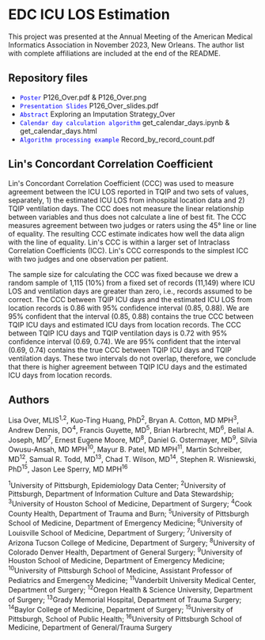 # EDC ICU LOS Estimation

This project was presented at the Annual Meeting of the American Medical Informatics Association in November 2023, New Orleans. The author list with complete affiliations are included at the end of the README.

## Repository files

* <code style="color : blue">Poster</code> P126_Over.pdf & P126_Over.png
* <code style="color : blue">Presentation Slides</code> P126_Over_slides.pdf
* <code style="color : blue">Abstract</code> Exploring an Imputation Strategy_Over
* <code style="color : blue">Calendar day calculation algorithm</code> get_calendar_days.ipynb & get_calendar_days.html
* <code style="color : blue">Algorithm processing example</code> Record_by_record_count.pdf

## Lin's Concordant Correlation Coefficient

Lin's Concordant Correlation Coefficient (CCC) was used to measure agreement between the ICU LOS reported in TQIP and two sets of values, separately, 1) the estimated ICU LOS from inhospital location data and 2) TQIP ventilation days. The CCC does not measure the linear relationship between variables and thus does not calculate a line of best fit. The CCC measures agreement between two judges or raters using the 45&deg; line or line of equality. The resulting CCC estimate indicates how well the data align with the line of equality. Lin's CCC is within a larger set of Intraclass Correlation Coefficients (ICC). Lin's CCC corresponds to the simplest ICC with two judges and one observation per patient.

The sample size for calculating the CCC was fixed because we drew a random sample of 1,115 (10%) from a fixed set of records (11,149) where ICU LOS and ventilation days are greater than zero, i.e., records assumed to be correct. The CCC between TQIP ICU days and the estimated ICU LOS from location records is 0.86 with 95% confidence interval (0.85, 0.88). We are 95% confident that the interval (0.85, 0.88) contains the true CCC between TQIP ICU days and estimated ICU days from location records. The CCC between TQIP ICU days and TQIP ventilation days is 0.72 with 95% confidence interval (0.69, 0.74). We are 95% confident that the interval (0.69, 0.74) contains the true CCC between TQIP ICU days and TQIP ventilation days. These two intervals do not overlap, therefore, we conclude that there is higher agreement between TQIP ICU days and the estimated ICU days from location records.

## Authors

Lisa Over, MLIS<sup>1,2</sup>, Kuo-Ting Huang, PhD<sup>2</sup>, Bryan A. Cotton, MD MPH<sup>3</sup>, Andrew Dennis, DO<sup>4</sup>, Francis Guyette, MD<sup>5</sup>, Brian Harbrecht, MD<sup>6</sup>, Bellal A. Joseph, MD<sup>7</sup>, Ernest Eugene Moore, MD<sup>8</sup>, Daniel G. Ostermayer, MD<sup>9</sup>, Silvia Owusu-Ansah, MD MPH<sup>10</sup>, Mayur B. Patel, MD MPH<sup>11</sup>, Martin Schreiber, MD<sup>12</sup>, Samual R. Todd, MD<sup>13</sup>, Chad T. Wilson, MD<sup>14</sup>, Stephen R. Wisniewski, PhD<sup>15</sup>, Jason Lee Sperry, MD MPH<sup>16</sup>

<sup>1</sup>University of Pittsburgh, Epidemiology Data Center; <sup>2</sup>University of Pittsburgh, Department of Information Culture and Data Stewardship; <sup>3</sup>University of Houston School of Medicine, Department of Surgery; <sup>4</sup>Cook County Health, Department of Trauma and Burn; <sup>5</sup>University of Pittsburgh School of Medicine, Department of Emergency Medicine; <sup>6</sup>University of Louisville School of Medicine, Department of Surgery; <sup>7</sup>University of Arizona Tucson College of Medicine, Department of Surgery; <sup>8</sup>University of Colorado Denver Health, Department of General Surgery; <sup>9</sup>University of Houston School of Medicine, Department of Emergency Medicine; <sup>10</sup>University of Pittsburgh School of Medicine, Assistant Professor of Pediatrics and Emergency Medicine; <sup>11</sup>Vanderbilt University Medical Center, Department of Surgery; <sup>12</sup>Oregon Health & Science University, Department of Surgery; <sup>13</sup>Grady Memorial Hospital, Department of Trauma Surgery; <sup>14</sup>Baylor College of Medicine, Department of Surgery; <sup>15</sup>University of Pittsburgh, School of Public Health; <sup>16</sup>University of Pittsburgh School of Medicine, Department of General/Trauma Surgery

